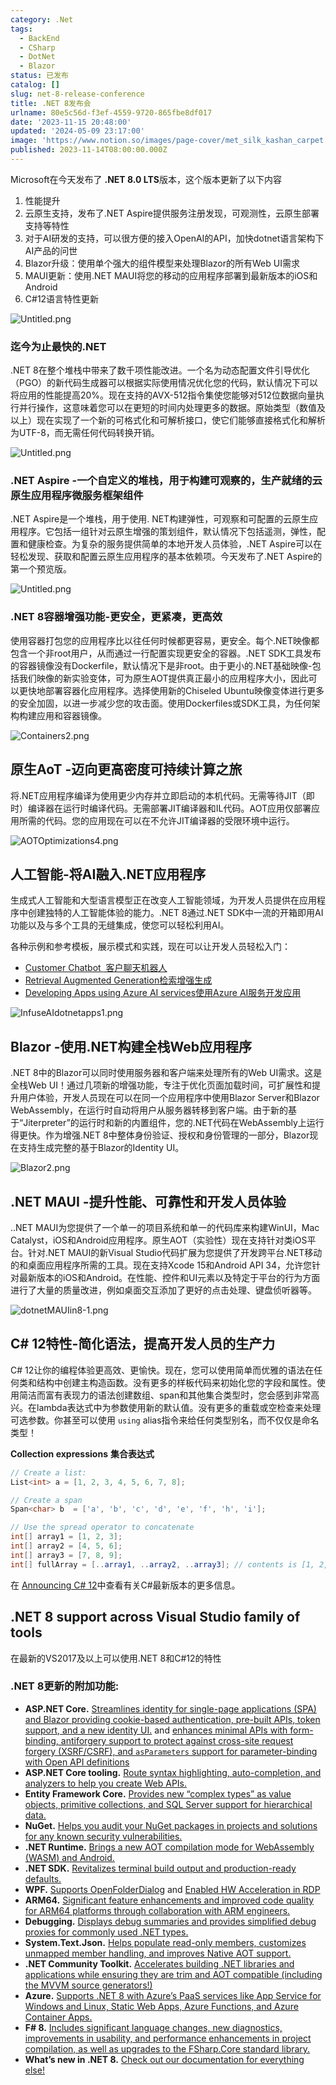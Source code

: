 ```yaml
---
category: .Net
tags:
  - BackEnd
  - CSharp
  - DotNet
  - Blazor
status: 已发布
catalog: []
slug: net-8-release-conference
title: .NET 8发布会
urlname: 80e5c56d-f3ef-4559-9720-865fbe8df017
date: '2023-11-15 20:48:00'
updated: '2024-05-09 23:17:00'
image: 'https://www.notion.so/images/page-cover/met_silk_kashan_carpet.jpg'
published: 2023-11-14T08:00:00.000Z
---
```


Microsoft在今天发布了 **.NET 8.0 LTS**版本，这个版本更新了以下内容

1. 性能提升
2. 云原生支持，发布了.NET Aspire提供服务注册发现，可观测性，云原生部署支持等特性
3. 对于AI研发的支持，可以很方便的接入OpenAI的API，加快dotnet语言架构下AI产品的问世
4. Blazor升级：使用单个强大的组件模型来处理Blazor的所有Web UI需求
5. MAUI更新：使用.NET MAUI将您的移动的应用程序部署到最新版本的iOS和Android
6. C#12语言特性更新

![Untitled.png](https://prod-files-secure.s3.us-west-2.amazonaws.com/5d24fe63-e567-4804-86f9-9fdc62e13082/10cda029-65af-4ea7-b30e-605b2d9e6c57/Untitled.png?X-Amz-Algorithm=AWS4-HMAC-SHA256&X-Amz-Content-Sha256=UNSIGNED-PAYLOAD&X-Amz-Credential=ASIAZI2LB466UTOPSVIV%2F20250225%2Fus-west-2%2Fs3%2Faws4_request&X-Amz-Date=20250225T213359Z&X-Amz-Expires=3600&X-Amz-Security-Token=IQoJb3JpZ2luX2VjEBUaCXVzLXdlc3QtMiJGMEQCIGx2eyjTvFV3cjWLSXd7wkFnkq5fkTOo6E2Hc%2Bv5I0OLAiB2%2Fiq30qY4SJaipr%2FoW%2BWxtHreetkl%2BqAxIbj9t52abir%2FAwhOEAAaDDYzNzQyMzE4MzgwNSIMJEY54k1jL9pAYEqRKtwDYJiwGSwJnA4rRsFAMeAhmLDrgW5Mr2V1mbLlWJz4Ukbxs%2Fa5NJYwspGSbdPi791Id9rUQgWN583gYoLazlfT0%2F%2Fr4a0FBfz4AmtmQjDYvWzFJSn4iPX7YK2RZQFw7%2B61XaucgOfwR8FLGul7uATe%2FfaW4BKxD6ODWYtziesDiA%2F2cwyhld30Vf9PcvIAiq26MeTvoVQO%2B7HMwgVdmKjawgE%2FN2I3iiwQ6f2Vu9lK%2BNU%2FbQ8Eo9FYX3e5qjMGfRIosWljg8JHOICPhlvF9zRD0vY%2BMBU1VAAZnZB6W5PxSRoxJIUsApw0UyylIdJDRpVa%2BcvrtU4AI8KGI%2BuFl%2BWj%2FlQ%2FuoQeYRy9bIYrKyMSmv6rzepPbcAmNaIbM2z4cA%2Bi3TieCt%2FuuG05vWF04mPQ3cEJPBJRjH9HT3Av5zOa50%2Fs7ZO5QC0%2BPU02qI%2BKU4iJiPQa2AlEk3NmScYOzx%2BZSVJSJ4rnasE9CRD0Z9hc6DbyN%2FmxWBOeYwaKFtJHCDa%2F%2FqGW2UOsKm4UZHWCmSK5FZq1Gwr0havZAV5%2FhnaEW6P%2BZDsYW7EW3B5siKx7w7ZNR8iGofVluM2oWinaKVVcwYSn0bJ2ISE4Zr6YJTbEVsK1CnQWeAFzXLFVaAQwh%2BP4vQY6pgFTk1UGA3QgTdfkDUQsBVNEmLiBBvUEKmLpa71ctQY2hxdFrSsfbVITM3OWRtIzmEcFid8%2FisafLj8DL9%2F%2BUkOr2sdrYBu6e4OdsEe7A0TnAZ9SYIcqx0LV87gQJkS%2B%2F%2FqonNUHYDjKKsFK97Vte2eDAT3GHZcjZCsd%2B7%2BsXwmre%2FYQ%2BJJQAQNxQX1a5zI2Ph%2F7vd9DXBPyllWAQQozn2xzNRxAZUxS&X-Amz-Signature=c4e396e411124feae456d67f399a8a604b8d913c2303107e4f27502b547fe436&X-Amz-SignedHeaders=host&x-id=GetObject)


### **迄今为止最快的.NET**


.NET 8在整个堆栈中带来了数千项性能改进。一个名为动态配置文件引导优化（PGO）的新代码生成器可以根据实际使用情况优化您的代码，默认情况下可以将应用的性能提高20%。现在支持的AVX-512指令集使您能够对512位数据向量执行并行操作，这意味着您可以在更短的时间内处理更多的数据。原始类型（数值及以上）现在实现了一个新的可格式化和可解析接口，使它们能够直接格式化和解析为UTF-8，而无需任何代码转换开销。


![Untitled.png](https://prod-files-secure.s3.us-west-2.amazonaws.com/5d24fe63-e567-4804-86f9-9fdc62e13082/edcbf140-d619-4389-a4a6-f97c113ab9f2/Untitled.png?X-Amz-Algorithm=AWS4-HMAC-SHA256&X-Amz-Content-Sha256=UNSIGNED-PAYLOAD&X-Amz-Credential=ASIAZI2LB466UTOPSVIV%2F20250225%2Fus-west-2%2Fs3%2Faws4_request&X-Amz-Date=20250225T213359Z&X-Amz-Expires=3600&X-Amz-Security-Token=IQoJb3JpZ2luX2VjEBUaCXVzLXdlc3QtMiJGMEQCIGx2eyjTvFV3cjWLSXd7wkFnkq5fkTOo6E2Hc%2Bv5I0OLAiB2%2Fiq30qY4SJaipr%2FoW%2BWxtHreetkl%2BqAxIbj9t52abir%2FAwhOEAAaDDYzNzQyMzE4MzgwNSIMJEY54k1jL9pAYEqRKtwDYJiwGSwJnA4rRsFAMeAhmLDrgW5Mr2V1mbLlWJz4Ukbxs%2Fa5NJYwspGSbdPi791Id9rUQgWN583gYoLazlfT0%2F%2Fr4a0FBfz4AmtmQjDYvWzFJSn4iPX7YK2RZQFw7%2B61XaucgOfwR8FLGul7uATe%2FfaW4BKxD6ODWYtziesDiA%2F2cwyhld30Vf9PcvIAiq26MeTvoVQO%2B7HMwgVdmKjawgE%2FN2I3iiwQ6f2Vu9lK%2BNU%2FbQ8Eo9FYX3e5qjMGfRIosWljg8JHOICPhlvF9zRD0vY%2BMBU1VAAZnZB6W5PxSRoxJIUsApw0UyylIdJDRpVa%2BcvrtU4AI8KGI%2BuFl%2BWj%2FlQ%2FuoQeYRy9bIYrKyMSmv6rzepPbcAmNaIbM2z4cA%2Bi3TieCt%2FuuG05vWF04mPQ3cEJPBJRjH9HT3Av5zOa50%2Fs7ZO5QC0%2BPU02qI%2BKU4iJiPQa2AlEk3NmScYOzx%2BZSVJSJ4rnasE9CRD0Z9hc6DbyN%2FmxWBOeYwaKFtJHCDa%2F%2FqGW2UOsKm4UZHWCmSK5FZq1Gwr0havZAV5%2FhnaEW6P%2BZDsYW7EW3B5siKx7w7ZNR8iGofVluM2oWinaKVVcwYSn0bJ2ISE4Zr6YJTbEVsK1CnQWeAFzXLFVaAQwh%2BP4vQY6pgFTk1UGA3QgTdfkDUQsBVNEmLiBBvUEKmLpa71ctQY2hxdFrSsfbVITM3OWRtIzmEcFid8%2FisafLj8DL9%2F%2BUkOr2sdrYBu6e4OdsEe7A0TnAZ9SYIcqx0LV87gQJkS%2B%2F%2FqonNUHYDjKKsFK97Vte2eDAT3GHZcjZCsd%2B7%2BsXwmre%2FYQ%2BJJQAQNxQX1a5zI2Ph%2F7vd9DXBPyllWAQQozn2xzNRxAZUxS&X-Amz-Signature=f5aa988bd1a993fc01c2ca9c0baefd205e80f93ec16daa51c4dc7457d28613f8&X-Amz-SignedHeaders=host&x-id=GetObject)


### **.NET Aspire -一个自定义的堆栈，用于构建可观察的，生产就绪的云原生应用程序微服务框架组件**


.NET Aspire是一个堆栈，用于使用. NET构建弹性，可观察和可配置的云原生应用程序。它包括一组针对云原生增强的策划组件，默认情况下包括遥测，弹性，配置和健康检查。为复杂的服务提供简单的本地开发人员体验，.NET Aspire可以在轻松发现、获取和配置云原生应用程序的基本依赖项。今天发布了.NET Aspire的第一个预览版。


![Untitled.png](https://prod-files-secure.s3.us-west-2.amazonaws.com/5d24fe63-e567-4804-86f9-9fdc62e13082/ff6a34d3-ac25-412d-9204-a7263d00528f/Untitled.png?X-Amz-Algorithm=AWS4-HMAC-SHA256&X-Amz-Content-Sha256=UNSIGNED-PAYLOAD&X-Amz-Credential=ASIAZI2LB466UTOPSVIV%2F20250225%2Fus-west-2%2Fs3%2Faws4_request&X-Amz-Date=20250225T213359Z&X-Amz-Expires=3600&X-Amz-Security-Token=IQoJb3JpZ2luX2VjEBUaCXVzLXdlc3QtMiJGMEQCIGx2eyjTvFV3cjWLSXd7wkFnkq5fkTOo6E2Hc%2Bv5I0OLAiB2%2Fiq30qY4SJaipr%2FoW%2BWxtHreetkl%2BqAxIbj9t52abir%2FAwhOEAAaDDYzNzQyMzE4MzgwNSIMJEY54k1jL9pAYEqRKtwDYJiwGSwJnA4rRsFAMeAhmLDrgW5Mr2V1mbLlWJz4Ukbxs%2Fa5NJYwspGSbdPi791Id9rUQgWN583gYoLazlfT0%2F%2Fr4a0FBfz4AmtmQjDYvWzFJSn4iPX7YK2RZQFw7%2B61XaucgOfwR8FLGul7uATe%2FfaW4BKxD6ODWYtziesDiA%2F2cwyhld30Vf9PcvIAiq26MeTvoVQO%2B7HMwgVdmKjawgE%2FN2I3iiwQ6f2Vu9lK%2BNU%2FbQ8Eo9FYX3e5qjMGfRIosWljg8JHOICPhlvF9zRD0vY%2BMBU1VAAZnZB6W5PxSRoxJIUsApw0UyylIdJDRpVa%2BcvrtU4AI8KGI%2BuFl%2BWj%2FlQ%2FuoQeYRy9bIYrKyMSmv6rzepPbcAmNaIbM2z4cA%2Bi3TieCt%2FuuG05vWF04mPQ3cEJPBJRjH9HT3Av5zOa50%2Fs7ZO5QC0%2BPU02qI%2BKU4iJiPQa2AlEk3NmScYOzx%2BZSVJSJ4rnasE9CRD0Z9hc6DbyN%2FmxWBOeYwaKFtJHCDa%2F%2FqGW2UOsKm4UZHWCmSK5FZq1Gwr0havZAV5%2FhnaEW6P%2BZDsYW7EW3B5siKx7w7ZNR8iGofVluM2oWinaKVVcwYSn0bJ2ISE4Zr6YJTbEVsK1CnQWeAFzXLFVaAQwh%2BP4vQY6pgFTk1UGA3QgTdfkDUQsBVNEmLiBBvUEKmLpa71ctQY2hxdFrSsfbVITM3OWRtIzmEcFid8%2FisafLj8DL9%2F%2BUkOr2sdrYBu6e4OdsEe7A0TnAZ9SYIcqx0LV87gQJkS%2B%2F%2FqonNUHYDjKKsFK97Vte2eDAT3GHZcjZCsd%2B7%2BsXwmre%2FYQ%2BJJQAQNxQX1a5zI2Ph%2F7vd9DXBPyllWAQQozn2xzNRxAZUxS&X-Amz-Signature=ecc1ffd2e04d5875499a77f1adfc55920d5011484901cc6492c4f578d2f5a4f0&X-Amz-SignedHeaders=host&x-id=GetObject)


### **.NET 8容器增强功能-更安全，更紧凑，更高效**


使用容器打包您的应用程序比以往任何时候都更容易，更安全。每个.NET映像都包含一个非root用户，从而通过一行配置实现更安全的容器。.NET SDK工具发布的容器镜像没有Dockerfile，默认情况下是非root。由于更小的.NET基础映像-包括我们映像的新实验变体，可为原生AOT提供真正最小的应用程序大小，因此可以更快地部署容器化应用程序。选择使用新的Chiseled Ubuntu映像变体进行更多的安全加固，以进一步减少您的攻击面。使用Dockerfiles或SDK工具，为任何架构构建应用和容器镜像。


![Containers2.png](https://devblogs.microsoft.com/dotnet/wp-content/uploads/sites/10/2023/11/Containers2.png)


## 原生AoT -迈向更高密度可持续计算之旅


将.NET应用程序编译为使用更少内存并立即启动的本机代码。无需等待JIT（即时）编译器在运行时编译代码。无需部署JIT编译器和IL代码。AOT应用仅部署应用所需的代码。您的应用现在可以在不允许JIT编译器的受限环境中运行。


![AOTOptimizations4.png](https://devblogs.microsoft.com/dotnet/wp-content/uploads/sites/10/2023/11/AOTOptimizations4.png)


## 人工智能-将AI融入.NET应用程序


生成式人工智能和大型语言模型正在改变人工智能领域，为开发人员提供在应用程序中创建独特的人工智能体验的能力。.NET 8通过.NET SDK中一流的开箱即用AI功能以及与多个工具的无缝集成，使您可以轻松利用AI。


各种示例和参考模板，展示模式和实践，现在可以让开发人员轻松入门：

- [Customer Chatbot](https://github.com/dotnet/eShop)[ ](https://github.com/dotnet/eShop)[ 客户聊天机器人](https://github.com/dotnet/eShop)
- [Retrieval Augmented Generation](https://github.com/Azure-Samples/azure-search-openai-demo-csharp)[检索增强生成](https://github.com/Azure-Samples/azure-search-openai-demo-csharp)
- [Developing Apps using Azure AI services](https://devblogs.microsoft.com/dotnet/demystifying-retrieval-augmented-generation-with-dotnet/)[使用Azure AI服务开发应用](https://devblogs.microsoft.com/dotnet/demystifying-retrieval-augmented-generation-with-dotnet/)

![InfuseAIdotnetapps1.png](https://devblogs.microsoft.com/dotnet/wp-content/uploads/sites/10/2023/11/InfuseAIdotnetapps1.png)


## Blazor -使用.NET构建全栈Web应用程序


.NET 8中的Blazor可以同时使用服务器和客户端来处理所有的Web UI需求。这是全栈Web UI！通过几项新的增强功能，专注于优化页面加载时间，可扩展性和提升用户体验，开发人员现在可以在同一个应用程序中使用Blazor Server和Blazor WebAssembly，在运行时自动将用户从服务器转移到客户端。由于新的基于“Jiterpreter”的运行时和新的内置组件，您的.NET代码在WebAssembly上运行得更快。作为增强.NET 8中整体身份验证、授权和身份管理的一部分，Blazor现在支持生成完整的基于Blazor的Identity UI。


![Blazor2.png](https://devblogs.microsoft.com/dotnet/wp-content/uploads/sites/10/2023/11/Blazor2.png)


## .NET MAUI -提升性能、可靠性和开发人员体验


..NET MAUI为您提供了一个单一的项目系统和单一的代码库来构建WinUI，Mac Catalyst，iOS和Android应用程序。原生AOT（实验性）现在支持针对类iOS平台。针对.NET MAUI的新Visual Studio代码扩展为您提供了开发跨平台.NET移动的和桌面应用程序所需的工具。现在支持Xcode 15和Android API 34，允许您针对最新版本的iOS和Android。在性能、控件和UI元素以及特定于平台的行为方面进行了大量的质量改进，例如桌面交互添加了更好的点击处理、键盘侦听器等。


![dotnetMAUIin8-1.png](https://devblogs.microsoft.com/dotnet/wp-content/uploads/sites/10/2023/11/dotnetMAUIin8-1.png)


## C# 12特性-简化语法，提高开发人员的生产力


C# 12让你的编程体验更高效、更愉快。现在，您可以使用简单而优雅的语法在任何类和结构中创建主构造函数。没有更多的样板代码来初始化您的字段和属性。使用简洁而富有表现力的语法创建数组、span和其他集合类型时，您会感到非常高兴。在lambda表达式中为参数使用新的默认值。没有更多的重载或空检查来处理可选参数。你甚至可以使用 `using` alias指令来给任何类型别名，而不仅仅是命名类型！


**Collection expressions** **集合表达式**


```c#
// Create a list:
List<int> a = [1, 2, 3, 4, 5, 6, 7, 8];

// Create a span
Span<char> b  = ['a', 'b', 'c', 'd', 'e', 'f', 'h', 'i'];

// Use the spread operator to concatenate
int[] array1 = [1, 2, 3];
int[] array2 = [4, 5, 6];
int[] array3 = [7, 8, 9];
int[] fullArray = [..array1, ..array2, ..array3]; // contents is [1, 2, 3, 4, 5, 6, 7, 8, 9]
```


在 [Announcing C# 12](https://devblogs.microsoft.com/dotnet/announcing-csharp-12)中查看有关C#最新版本的更多信息。


## .NET 8 support across Visual Studio family of tools


在最新的VS2017及以上可以使用.NET 8和C#12的特性


### .NET 8更新的附加功能:

- **ASP.NET Core.** [Streamlines identity for single-page applications (SPA) and Blazor providing cookie-based authentication, pre-built APIs, token support, and a new identity UI.](https://devblogs.microsoft.com/dotnet/whats-new-with-identity-in-dotnet-8/) and [enhances minimal APIs with form-binding, antiforgery support to protect against cross-site request forgery (XSRF/CSRF), and ](https://learn.microsoft.com/aspnet/core/release-notes/aspnetcore-8.0#minimal-apis)[`asParameters`](https://learn.microsoft.com/aspnet/core/release-notes/aspnetcore-8.0#minimal-apis)[ support for parameter-binding with Open API definitions](https://learn.microsoft.com/aspnet/core/release-notes/aspnetcore-8.0#minimal-apis)
- **ASP.NET Core tooling.** [Route syntax highlighting, auto-completion, and analyzers to help you create Web APIs.](https://devblogs.microsoft.com/dotnet/aspnet-core-route-tooling-dotnet-8/)
- **Entity Framework Core.** [Provides new “complex types” as value objects, primitive collections, and SQL Server support for hierarchical data.](https://devblogs.microsoft.com/dotnet/announcing-ef8-rc2/)
- **NuGet.** [Helps you audit your NuGet packages in projects and solutions for any known security vulnerabilities.](https://learn.microsoft.com/nuget/concepts/auditing-packages)
- **.NET Runtime.** [Brings a new AOT compilation mode for WebAssembly (WASM) and Android.](https://devblogs.microsoft.com/dotnet/announcing-dotnet-8-rc1/#androidstripilafteraot-mode-on-android)
- **.NET SDK.** [Revitalizes terminal build output and production-ready defaults.](https://learn.microsoft.com/dotnet/core/whats-new/dotnet-8#net-sdk)
- **WPF.** [Supports OpenFolderDialog](https://devblogs.microsoft.com/dotnet/wpf-file-dialog-improvements-in-dotnet-8/) and [Enabled HW Acceleration in RDP](https://devblogs.microsoft.com/dotnet/announcing-dotnet-8-rc1/#wpf-hardware-acceleration-in-rdp)
- **ARM64.** [Significant feature enhancements and improved code quality for ARM64 platforms through collaboration with ARM engineers.](https://devblogs.microsoft.com/dotnet/this-arm64-performance-in-dotnet-8/)
- **Debugging.** [Displays debug summaries and provides simplified debug proxies for commonly used .NET types.](https://devblogs.microsoft.com/dotnet/debugging-enhancements-in-dotnet-8/)
- **System.Text.Json.** [Helps populate read-only members, customizes unmapped member handling, and improves Native AOT support.](https://devblogs.microsoft.com/dotnet/system-text-json-in-dotnet-8/)
- **.NET Community Toolkit.** [Accelerates building .NET libraries and applications while ensuring they are trim and AOT compatible (including the MVVM source generators!)](https://devblogs.microsoft.com/dotnet/announcing-the-dotnet-community-toolkit-821/)
- **Azure.** [Supports .NET 8 with Azure’s PaaS services like App Service for Windows and Linux, Static Web Apps, Azure Functions, and Azure Container Apps.](https://aka.ms/appservice-dotnet8)
- **F# 8.** [Includes significant language changes, new diagnostics, improvements in usability, and performance enhancements in project compilation, as well as upgrades to the FSharp.Core standard library.](https://devblogs.microsoft.com/dotnet/announcing-fsharp-8/)
- **What’s new in .NET 8.** [Check out our documentation for everything else!](https://learn.microsoft.com/dotnet/core/whats-new/dotnet-8)
